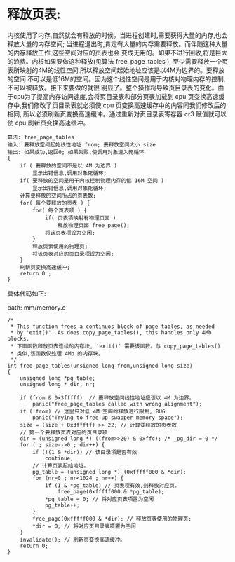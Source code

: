 释放页表:
================================================================================

内核使用了内存,自然就会有释放的时候。当进程创建时,需要获得大量的内存,也会释放大量的内存空间;
当进程退出时,肯定有大量的内存需要释放。而伴随这种大量的内存释放工作,这些空间对应的页表也会
变成无用的。如果不进行回收,将是巨大的浪费。内核如果要做这种释放(见算法 free_page_tables ),
至少需要释放一个页表所映射的4M的线性空间,所以释放空间起始地址应该是以4M为边界的。要释放的空间
不可以是低16M的空间。因为这个线性空间是用于内核对物理内存的控制,不可以被释放。接下来要做的就很
明显了。整个操作将导致页目录表的变化。由于cpu为了提高内存访问速度,会将页目录表和部分页表加载到
cpu 页变换高速缓存中,我们修改了页目录表就必须使 cpu 页变换高速缓存中的内容同我们修改后的相同,
所以必须刷新页变换高速缓冲。通过重新对页目录表寄存器 cr3 赋值就可以使 cpu 刷新页变换高速缓冲。

```
算法: free_page_tables
输入: 要释放空间起始线性地址 from; 要释放空间大小 size
输出: 如果成功,返回0; 如果失败,使调用对象进入死循环
{
    if ( 要释放的空间不是以 4M 为边界 )
        显示出错信息,调用对象死循环;
    if( 要释放的空间是用于内核控制物理内存的低 16M 空间 )
        显示出错信息,调用对象死循环;
    计算要释放的空间所占的页表数;
    for( 每个要释放的页表 ) {
        for( 每个页表项 ) {
            if( 页表项映射有物理页面 )
                释放物理页面 free_page();
            将该页表项设为空闲;
        }
        释放页表使用的物理页;
        将该页表对应的页目录项设为空闲;
    }
    刷新页变换高速缓冲;
    return 0 ;
}
```

具体代码如下:

path: mm/memory.c
```
/*
 * This function frees a continuos block of page tables, as needed
 * by 'exit()'. As does copy_page_tables(), this handles only 4Mb blocks.
 * 下面函数释放页表连续的内存块, 'exit()' 需要该函数。与 copy_page_tables()
 * 类似,该函数仅处理 4Mb 的内存块。
 */
int free_page_tables(unsigned long from,unsigned long size)
{
    unsigned long *pg_table;
    unsigned long * dir, nr;

    if (from & 0x3fffff)  // 要释放空间线性地址应该以 4M 为边界。
        panic("free_page_tables called with wrong alignment");
    if (!from) // 这里只对低 4M 空间的释放进行限制, BUG
        panic("Trying to free up swapper memory space");
    size = (size + 0x3fffff) >> 22; // 计算要释放的页表数
    // 第一个要释放页表对应的页目录项
    dir = (unsigned long *) ((from>>20) & 0xffc); /* _pg_dir = 0 */
    for ( ; size-->0 ; dir++) {
        if (!(1 & *dir)) // 该目录项是否有效
            continue;
        // 计算页表起始地址。
        pg_table = (unsigned long *) (0xfffff000 & *dir);
        for (nr=0 ; nr<1024 ; nr++) {
            if (1 & *pg_table) // 页表项有效,则释放对应页。
                free_page(0xfffff000 & *pg_table);
            *pg_table = 0; // 将对应页表项置为空闲
            pg_table++;
        }
        free_page(0xfffff000 & *dir); // 释放页表使用的物理页;
        *dir = 0; // 将对应页目录表项置为空闲
    }
    invalidate(); // 刷新页变换高速缓冲。
    return 0;
}
```